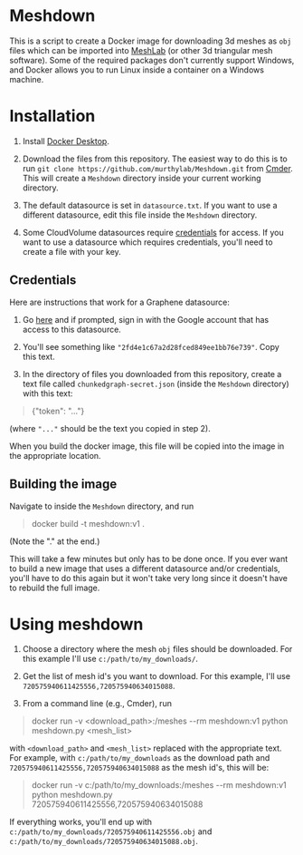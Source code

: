 # Meshdown

This is a script to create a Docker image for downloading 3d meshes as `obj` files which can be imported into [MeshLab](http://www.meshlab.net) (or other 3d triangular mesh software). Some of the required packages don't currently support Windows, and Docker allows you to run Linux inside a container on a Windows machine.

# Installation

1. Install [Docker Desktop](https://www.docker.com/products/docker-desktop).

2. Download the files from this repository. The easiest way to do this is to run `git clone https://github.com/murthylab/Meshdown.git` from [Cmder](https://cmder.net). This will create a `Meshdown` directory inside your current working directory.

3. The default datasource is set in `datasource.txt`. If you want to use a different datasource, edit this file inside the `Meshdown` directory.

4. Some CloudVolume datasources require [credentials](https://github.com/seung-lab/cloud-volume#credentials) for access. If you want to use a datasource which requires credentials, you'll need to create a file with your key.

## Credentials

 Here are instructions that work for a Graphene datasource:

1. Go [here](https://globalv1.flywire-daf.com/auth/api/v1/refresh_token) and if prompted, sign in with the Google account that has access to this datasource.

2. You'll see something like `"2fd4e1c67a2d28fced849ee1bb76e739"`. Copy this text.

3. In the directory of files you downloaded from this repository, create a text file called `chunkedgraph-secret.json` (inside the `Meshdown` directory) with this text:

> {"token": "..."}

(where `"..."` should be the text you copied in step 2).

When you build the docker image, this file will be copied into the image in the appropriate location.

## Building the image

Navigate to inside the `Meshdown` directory, and run

> docker build -t meshdown:v1 .

(Note the "." at the end.)

This will take a few minutes but only has to be done once. If you ever want to build a new image that uses a different datasource and/or credentials, you'll have to do this again but it won't take very long since it doesn't have to rebuild the full image.

# Using meshdown

1. Choose a directory where the mesh `obj` files should be downloaded. For this example I'll use `c:/path/to/my_downloads/`.

2. Get the list of mesh id's you want to download. For this example, I'll use `720575940611425556,720575940634015088`.

2. From a command line (e.g., Cmder), run

> docker run -v <download_path>:/meshes --rm meshdown:v1 python meshdown.py <mesh_list>

with `<download_path>` and `<mesh_list>` replaced with the appropriate text. For example, with `c:/path/to/my_downloads` as the download path and `720575940611425556,720575940634015088` as the mesh id's, this will be:

> docker run -v c:/path/to/my_downloads:/meshes --rm meshdown:v1 python meshdown.py \
> 720575940611425556,720575940634015088

If everything works, you'll end up with `c:/path/to/my_downloads/720575940611425556.obj` and `c:/path/to/my_downloads/720575940634015088.obj`.

